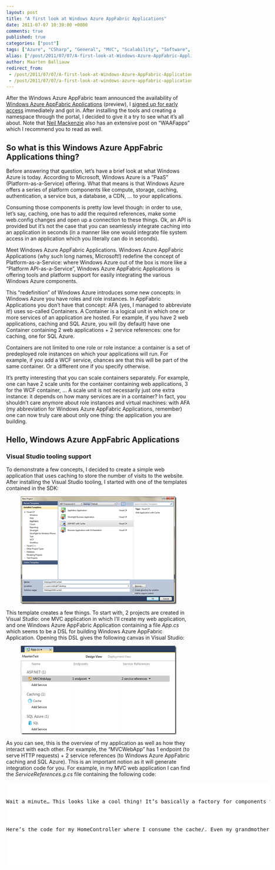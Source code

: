 ```yaml
---
layout: post
title: "A first look at Windows Azure AppFabric Applications"
date: 2011-07-07 10:39:00 +0000
comments: true
published: true
categories: ["post"]
tags: ["Azure", "CSharp", "General", "MVC", "Scalability", "Software", "Azure Database", "Webfarm"]
alias: ["/post/2011/07/07/A-first-look-at-Windows-Azure-AppFabric-Applications.aspx", "/post/2011/07/07/a-first-look-at-windows-azure-appfabric-applications.aspx"]
author: Maarten Balliauw
redirect_from:
 - /post/2011/07/07/A-first-look-at-Windows-Azure-AppFabric-Applications.aspx
 - /post/2011/07/07/a-first-look-at-windows-azure-appfabric-applications.aspx
---
```

<p>After the Windows Azure AppFabric team announced the availability of <a href="http://blogs.msdn.com/b/appfabric/archive/2011/06/20/introducing-windows-azure-appfabric-applications.aspx" target="_blank">Windows Azure AppFabric Applications</a> (preview), I <a href="https://portal.appfabriclabs.com/" target="_blank">signed up for early access</a> immediately and got in. After installing the tools and creating a namespace through the portal, I decided to give it a try to see what it’s all about. Note that <a href="http://convective.wordpress.com/2011/07/01/windows-azure-appfabric-applications/" target="_blank">Neil Mackenzie</a> also has an extensive post on “WAAFapps” which I recommend you to read as well.</p>  <h2>So what is this Windows Azure AppFabric Applications thing?</h2>  <p>Before answering that question, let’s have a brief look at what Windows Azure is today. According to Microsoft, Windows Azure is a “PaaS” (Platform-as-a-Service) offering. What that means is that Windows Azure offers a series of platform components like compute, storage, caching, authentication, a service bus, a database, a CDN, … to your applications.</p>  <p>Consuming those components is pretty low level though: in order to use, let’s say, caching, one has to add the required references, make some web.config changes and open up a connection to these things. Ok, an API is provided but it’s not the case that you can seamlessly integrate caching into an application in seconds (in a manner like one would integrate file system access in an application which you literally can do in seconds).</p>  <p>Meet Windows Azure AppFabric Applications. Windows Azure AppFabric Applications (why such long names, Microsoft!) redefine the concept of Platform-as-a-Service: where Windows Azure out of the box is more like a “Platform API-as-a-Service”, Windows Azure AppFabric Applications&#160; is offering tools and platform support for easily integrating the various Windows Azure components.</p>  <p>This “redefinition” of Windows Azure introduces some new concepts: in Windows Azure you have roles and role instances. In AppFabric Applications you don’t have that concept: AFA (yes, I managed to abbreviate it!) uses so-called Containers. A Container is a logical unit in which one or more services of an application are hosted. For example, if you have 2 web applications, caching and SQL Azure, you will (by default) have one Container containing 2 web applications + 2 service references: one for caching, one for SQL Azure.</p>  <p>Containers are not limited to one role or role instance: a container is a set of predeployed role instances on which your applications will run. For example, if you add a WCF service, chances are that this will be part of the same container. Or a different one if you specify otherwise.</p>  <p>It’s pretty interesting that you can scale containers separately. For example, one can have 2 scale units for the container containing web applications, 3 for the WCF container, … A scale unit is not necessarily just one extra instance: it depends on how many services are in a container? In fact, you shouldn’t care anymore about role instances and virtual machines: with AFA (my abbreviation for Windows Azure AppFabric Applications, remember) one can now truly care about only one thing: the application you are building.</p>  <h2>Hello, Windows Azure AppFabric Applications</h2>  <h3>Visual Studio tooling support</h3>  <p>To demonstrate a few concepts, I decided to create a simple web application that uses caching to store the number of visits to the website. After installing the Visual Studio tooling, I started with one of the templates contained in the SDK:</p>  <p><a href="/images/image_127.png"><img style="background-image: none; border-right-width: 0px; margin: 5px auto; padding-left: 0px; padding-right: 0px; display: block; float: none; border-top-width: 0px; border-bottom-width: 0px; border-left-width: 0px; padding-top: 0px" title="Creating a Windows Azure AppFabric Application" border="0" alt="Creating a Windows Azure AppFabric Application" src="/images/image_thumb_96.png" width="424" height="294" /></a></p>  <p>This template creates a few things. To start with, 2 projects are created in Visual Studio: one MVC application in which I’ll create my web application, and one Windows Azure AppFabric Application containing a file <em>App.cs</em> which seems to be a DSL for building Windows Azure AppFabric Application. Opening this DSL gives the following canvas in Visual Studio:</p>  <p><a href="/images/image_128.png"><img style="background-image: none; border-right-width: 0px; margin: 5px auto; padding-left: 0px; padding-right: 0px; display: block; float: none; border-top-width: 0px; border-bottom-width: 0px; border-left-width: 0px; padding-top: 0px" title="App.cs Windows Azure AppFabric Applications" border="0" alt="App.cs Windows Azure AppFabric Applications" src="/images/image_thumb_97.png" width="424" height="242" /></a></p>  <p>As you can see, this is the overview of my application as well as how they interact with each other. For example, the “MVCWebApp” has 1 endpoint (to serve HTTP requests) + 2 service references (to Windows Azure AppFabric caching and SQL Azure). This is an important notion as it will generate integration code for you. For example, in my MVC web application I can find the <em>ServiceReferences.g.cs </em>file containing the following code:</p>  <div style="padding-bottom: 0px; margin: 0px; padding-left: 0px; padding-right: 0px; display: inline; float: none; padding-top: 0px" id="scid:9D7513F9-C04C-4721-824A-2B34F0212519:6976fc78-d4e6-4892-8bb0-4f0cb6d16e7c" class="wlWriterEditableSmartContent"><pre style=" width: 719px; height: 226px;background-color:White;overflow: auto;"><div><!--

Code highlighting produced by Actipro CodeHighlighter (freeware)
http://www.CodeHighlighter.com/

--><span style="color: #008080;"> 1</span> <span style="color: #0000FF;">class</span><span style="color: #000000;"> ServiceReferences
</span><span style="color: #008080;"> 2</span> <span style="color: #000000;">{
</span><span style="color: #008080;"> 3</span> <span style="color: #000000;">    </span><span style="color: #0000FF;">public</span><span style="color: #000000;"> </span><span style="color: #0000FF;">static</span><span style="color: #000000;"> Microsoft.ApplicationServer.Caching.DataCache CreateImport1()
</span><span style="color: #008080;"> 4</span> <span style="color: #000000;">    {
</span><span style="color: #008080;"> 5</span> <span style="color: #000000;">        </span><span style="color: #0000FF;">return</span><span style="color: #000000;"> Service.ExecutingService.ResolveImport</span><span style="color: #000000;">&lt;</span><span style="color: #000000;">Microsoft.ApplicationServer.Caching.DataCache</span><span style="color: #000000;">&gt;</span><span style="color: #000000;">(</span><span style="color: #800000;">&quot;</span><span style="color: #800000;">Import1</span><span style="color: #800000;">&quot;</span><span style="color: #000000;">);
</span><span style="color: #008080;"> 6</span> <span style="color: #000000;">    }
</span><span style="color: #008080;"> 7</span> <span style="color: #000000;">
</span><span style="color: #008080;"> 8</span> <span style="color: #000000;">    </span><span style="color: #0000FF;">public</span><span style="color: #000000;"> </span><span style="color: #0000FF;">static</span><span style="color: #000000;"> System.Data.SqlClient.SqlConnection CreateImport2()
</span><span style="color: #008080;"> 9</span> <span style="color: #000000;">    {
</span><span style="color: #008080;">10</span> <span style="color: #000000;">        </span><span style="color: #0000FF;">return</span><span style="color: #000000;"> Service.ExecutingService.ResolveImport</span><span style="color: #000000;">&lt;</span><span style="color: #000000;">System.Data.SqlClient.SqlConnection</span><span style="color: #000000;">&gt;</span><span style="color: #000000;">(</span><span style="color: #800000;">&quot;</span><span style="color: #800000;">Import2</span><span style="color: #800000;">&quot;</span><span style="color: #000000;">);
</span><span style="color: #008080;">11</span> <span style="color: #000000;">    }
</span><span style="color: #008080;">12</span> <span style="color: #000000;">}</span></div></pre><!-- Code inserted with Steve Dunn's Windows Live Writer Code Formatter Plugin.  http://dunnhq.com --></div>

<p>Wait a minute… This looks like a cool thing! It’s basically a factory for components that may be hosted elsewhere! Calling <em>ServiceReferences.CreateImport1()</em> will give me a caching client that I can immediately work with! <em>ServiceReferences.CreateImport2()</em> (you can change these names by the way) gives me a connection to SQL Azure. No need to add connection strings in the application itself, no need to configure caching in the application itself. Instead, I can configure these things in the Windows Azure AppFabric Application canvas and just consume them blindly in my code. Awesome!</p>

<p>Here’s the code for my HomeController where I consume the cache/. Even my grandmother can write this!</p>

<div style="padding-bottom: 0px; margin: 0px; padding-left: 0px; padding-right: 0px; display: inline; float: none; padding-top: 0px" id="scid:9D7513F9-C04C-4721-824A-2B34F0212519:ba134e59-edc8-4b2b-9f44-1453339417b8" class="wlWriterEditableSmartContent"><pre style=" width: 719px; height: 226px;background-color:White;overflow: auto;"><div><!--

Code highlighting produced by Actipro CodeHighlighter (freeware)
http://www.CodeHighlighter.com/

--><span style="color: #008080;"> 1</span> <span style="color: #000000;">[HandleError]
</span><span style="color: #008080;"> 2</span> <span style="color: #000000;"></span><span style="color: #0000FF;">public</span><span style="color: #000000;"> </span><span style="color: #0000FF;">class</span><span style="color: #000000;"> HomeController : Controller
</span><span style="color: #008080;"> 3</span> <span style="color: #000000;">{
</span><span style="color: #008080;"> 4</span> <span style="color: #000000;">    </span><span style="color: #0000FF;">public</span><span style="color: #000000;"> ActionResult Index()
</span><span style="color: #008080;"> 5</span> <span style="color: #000000;">    {
</span><span style="color: #008080;"> 6</span> <span style="color: #000000;">        var count </span><span style="color: #000000;">=</span><span style="color: #000000;"> </span><span style="color: #800080;">1</span><span style="color: #000000;">;
</span><span style="color: #008080;"> 7</span> <span style="color: #000000;">        var cache </span><span style="color: #000000;">=</span><span style="color: #000000;"> ServiceReferences.CreateImport1();
</span><span style="color: #008080;"> 8</span> <span style="color: #000000;">        var countItem </span><span style="color: #000000;">=</span><span style="color: #000000;"> cache.GetCacheItem(</span><span style="color: #800000;">&quot;</span><span style="color: #800000;">visits</span><span style="color: #800000;">&quot;</span><span style="color: #000000;">);
</span><span style="color: #008080;"> 9</span> <span style="color: #000000;">        </span><span style="color: #0000FF;">if</span><span style="color: #000000;"> (countItem </span><span style="color: #000000;">!=</span><span style="color: #000000;"> </span><span style="color: #0000FF;">null</span><span style="color: #000000;">)
</span><span style="color: #008080;">10</span> <span style="color: #000000;">        {
</span><span style="color: #008080;">11</span> <span style="color: #000000;">            count </span><span style="color: #000000;">=</span><span style="color: #000000;"> ((</span><span style="color: #0000FF;">int</span><span style="color: #000000;">)countItem.Value) </span><span style="color: #000000;">+</span><span style="color: #000000;"> </span><span style="color: #800080;">1</span><span style="color: #000000;">;
</span><span style="color: #008080;">12</span> <span style="color: #000000;">        }
</span><span style="color: #008080;">13</span> <span style="color: #000000;">        cache.Put(</span><span style="color: #800000;">&quot;</span><span style="color: #800000;">visits</span><span style="color: #800000;">&quot;</span><span style="color: #000000;">, count);
</span><span style="color: #008080;">14</span> <span style="color: #000000;">
</span><span style="color: #008080;">15</span> <span style="color: #000000;">        ViewData[</span><span style="color: #800000;">&quot;</span><span style="color: #800000;">Message</span><span style="color: #800000;">&quot;</span><span style="color: #000000;">] </span><span style="color: #000000;">=</span><span style="color: #000000;"> </span><span style="color: #0000FF;">string</span><span style="color: #000000;">.Format(</span><span style="color: #800000;">&quot;</span><span style="color: #800000;">You are visitor number {0}.</span><span style="color: #800000;">&quot;</span><span style="color: #000000;">, count);
</span><span style="color: #008080;">16</span> <span style="color: #000000;">
</span><span style="color: #008080;">17</span> <span style="color: #000000;">        </span><span style="color: #0000FF;">return</span><span style="color: #000000;"> View();
</span><span style="color: #008080;">18</span> <span style="color: #000000;">    }
</span><span style="color: #008080;">19</span> <span style="color: #000000;">
</span><span style="color: #008080;">20</span> <span style="color: #000000;">    </span><span style="color: #0000FF;">public</span><span style="color: #000000;"> ActionResult About()
</span><span style="color: #008080;">21</span> <span style="color: #000000;">    {
</span><span style="color: #008080;">22</span> <span style="color: #000000;">        </span><span style="color: #0000FF;">return</span><span style="color: #000000;"> View();
</span><span style="color: #008080;">23</span> <span style="color: #000000;">    }
</span><span style="color: #008080;">24</span> <span style="color: #000000;">}</span></div></pre><!-- Code inserted with Steve Dunn's Windows Live Writer Code Formatter Plugin.  http://dunnhq.com --></div>

<p>Now let’s go back to the Windows Azure AppFabric Application canvas, where I can switch to “Deployment View”:</p>

<p><a href="/images/image_129.png"><img style="background-image: none; border-right-width: 0px; margin: 5px auto; padding-left: 0px; padding-right: 0px; display: block; float: none; border-top-width: 0px; border-bottom-width: 0px; border-left-width: 0px; padding-top: 0px" title="Windows Azure AppFabric Application Deployment View" border="0" alt="Windows Azure AppFabric Application Deployment View" src="/images/image_thumb_98.png" width="424" height="153" /></a></p>

<p>Deployment View basically lets you decide in which container one or more applications will be running and how many scale units a container should span (see the properties window in Visual Studio for this).</p>

<p>Right-clicking and selecting “Deploy…” deploys my Windows Azure AppFabric Application to the production environment.</p>

<h3>The management portal</h3>

<p>After logging in to <a href="http://portal.appfabriclabs.com">http://portal.appfabriclabs.com</a>, I can manage the application I just published:</p>

<p><a href="/images/image_130.png"><img style="background-image: none; border-right-width: 0px; margin: 5px auto; padding-left: 0px; padding-right: 0px; display: block; float: none; border-top-width: 0px; border-bottom-width: 0px; border-left-width: 0px; padding-top: 0px" title="Windows Azure AppFabric Application Management Portal" border="0" alt="Windows Azure AppFabric Application Management Portal" src="/images/image_thumb_99.png" width="424" height="170" /></a></p>

<p>I’m not going to go in much detail but will highlight some features. The portal enables you to manage your application: deploy/undeploy, scale, monitor, change configuration, …&#160; Basically everything you would expect to be able to do. And more! If you look at the monitoring part, for example, you will see some KPI’s on your application. Here’s what my sample application shows after being deployed for a few minutes:</p>

<p><a href="/images/image_131.png"><img style="background-image: none; border-bottom: 0px; border-left: 0px; margin: 5px auto; padding-left: 0px; padding-right: 0px; display: block; float: none; border-top: 0px; border-right: 0px; padding-top: 0px" title="Windows Azure AppFabric Applications monitoring and latency" border="0" alt="Windows Azure AppFabric Applications monitoring and latency" src="/images/image_thumb_100.png" width="424" height="326" /></a></p>

<p>Pretty slick. It even monitors average latencies etc.!</p>

<h2>Conclusion</h2>

<p>As you can read in this blog post, I’ve been exploring this product and trying out the basics of it. I’m no sure yet if this model will fit every application, but I’m sure a solution like this is where the future of PaaS should be: no longer caring about servers, VM’s or instances, just deploy and let the platform figure everything out. My business value is my application, not the fact that it spans 2 VM’s.</p>

<p>Now when I say “future of PaaS”, I’m also a bit skeptical… Most customers I work with use COM, require startup scripts to configure the environment, care about the server their application runs on. In fact, some applications will never be able to be deployed on this solution because of that. Where Windows Azure already represents a major shift in terms of development paradigm (a too large step for many!), I thing the step to Windows Azure AppFabric Applications is a bridge too far for most people. At present.</p>

<p>But then there’s corporations… As corporations always are 10 steps behind, I foresee that this will only become mainstream within the next 5-8 years (for enterpise). Too bad! I wish most corporate environments moved faster…</p>

<p>If Microsoft wants this thing to succeed I think they need to work even more on shifting minds to the cloud paradigm and more specific to the PaaS paradigm. Perhaps Windows 8 can be a utility to do this: if Windows 8 shifts from “programming for a Windows environment” to “programming for a PaaS environment”, people will start following that direction. What the heck, maybe this is even a great model for Joe Average to create “apps” for Windows 8! Just like one submits an app to AppStore or Marketplace today, he/she can submit an app to “Windows Marketplace” which in the background just drops everything on a technology like Windows Azure AppFabric Applications?</p>

{% include imported_disclaimer.html %}


